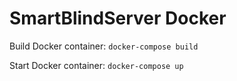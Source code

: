 # SmartBlindServer Docker

Build Docker container: `docker-compose build`

Start Docker container: `docker-compose up`